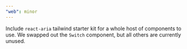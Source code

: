 ```yaml
---
"web": minor
---
```


Include `react-aria` tailwind starter kit for a whole host of components to use. We swapped out the `Switch` component, but all others are currently unused.
